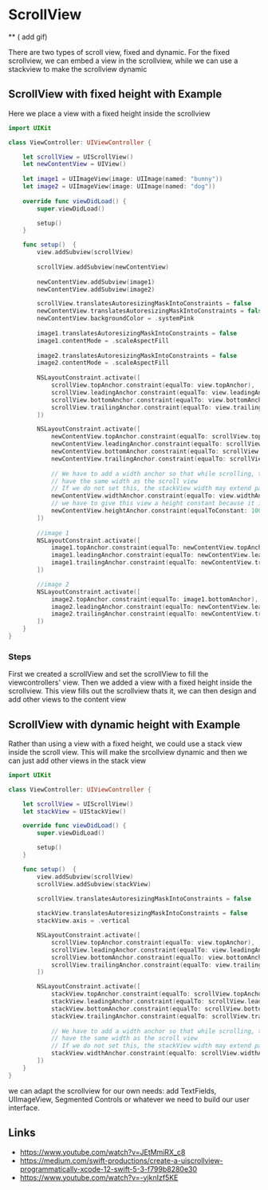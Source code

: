 # ScrollView
** ( add gif)

There are two types of scroll view, fixed and dynamic. 
For the fixed scrollview, we can embed a view in the scrollview,
while we can use a stackview to make the scrollview dynamic

## ScrollView with fixed height with Example

Here we place a view with a fixed height inside the scrollview

```swift 
import UIKit

class ViewController: UIViewController {

    let scrollView = UIScrollView()
    let newContentView = UIView()
    
    let image1 = UIImageView(image: UIImage(named: "bunny"))
    let image2 = UIImageView(image: UIImage(named: "dog"))
    
    override func viewDidLoad() {
        super.viewDidLoad()

        setup()
    }

    func setup()  {
        view.addSubview(scrollView)
        
        scrollView.addSubview(newContentView)
        
        newContentView.addSubview(image1)
        newContentView.addSubview(image2)

        scrollView.translatesAutoresizingMaskIntoConstraints = false
        newContentView.translatesAutoresizingMaskIntoConstraints = false
        newContentView.backgroundColor = .systemPink
        
        image1.translatesAutoresizingMaskIntoConstraints = false
        image1.contentMode = .scaleAspectFill
        
        image2.translatesAutoresizingMaskIntoConstraints = false
        image2.contentMode = .scaleAspectFill
        
        NSLayoutConstraint.activate([
            scrollView.topAnchor.constraint(equalTo: view.topAnchor),
            scrollView.leadingAnchor.constraint(equalTo: view.leadingAnchor),
            scrollView.bottomAnchor.constraint(equalTo: view.bottomAnchor),
            scrollView.trailingAnchor.constraint(equalTo: view.trailingAnchor)
        ])

        NSLayoutConstraint.activate([
            newContentView.topAnchor.constraint(equalTo: scrollView.topAnchor),
            newContentView.leadingAnchor.constraint(equalTo: scrollView.leadingAnchor),
            newContentView.bottomAnchor.constraint(equalTo: scrollView.bottomAnchor),
            newContentView.trailingAnchor.constraint(equalTo: scrollView.trailingAnchor),
            
            // We have to add a width anchor so that while scrolling, the stack view will always
            // have the same width as the scroll view
            // If we do not set this, the stackView width may extend pass the view of the screen and we have to scroll horizontally
            newContentView.widthAnchor.constraint(equalTo: view.widthAnchor),
            // we have to give this view a height constant because it is in a scroll view
            newContentView.heightAnchor.constraint(equalToConstant: 1000)
        ])
        
        //image 1
        NSLayoutConstraint.activate([
            image1.topAnchor.constraint(equalTo: newContentView.topAnchor),
            image1.leadingAnchor.constraint(equalTo: newContentView.leadingAnchor),
            image1.trailingAnchor.constraint(equalTo: newContentView.trailingAnchor),
        ])

        //image 2
        NSLayoutConstraint.activate([
            image2.topAnchor.constraint(equalTo: image1.bottomAnchor),
            image2.leadingAnchor.constraint(equalTo: newContentView.leadingAnchor),
            image2.trailingAnchor.constraint(equalTo: newContentView.trailingAnchor),
        ])
    }
}
```
### Steps
First we created a scrollView and set the scrollView to fill the viewcontrollers' view. Then we added a view with a fixed height inside the scrollview.
This view fills out the scrollview
thats it, we can then design and add other views to the content view 

## ScrollView with dynamic height with Example

Rather than using a view with a fixed height, we could use a stack view inside the scroll view. 
This will make the srcollview dynamic and then we can just add other views in the stack view

```swift
import UIKit

class ViewController: UIViewController {

    let scrollView = UIScrollView()
    let stackView = UIStackView()

    override func viewDidLoad() {
        super.viewDidLoad()

        setup()
    }

    func setup()  {
        view.addSubview(scrollView)
        scrollView.addSubview(stackView)

        scrollView.translatesAutoresizingMaskIntoConstraints = false
        
        stackView.translatesAutoresizingMaskIntoConstraints = false
        stackView.axis = .vertical

        NSLayoutConstraint.activate([
            scrollView.topAnchor.constraint(equalTo: view.topAnchor),
            scrollView.leadingAnchor.constraint(equalTo: view.leadingAnchor),
            scrollView.bottomAnchor.constraint(equalTo: view.bottomAnchor),
            scrollView.trailingAnchor.constraint(equalTo: view.trailingAnchor)
        ])

        NSLayoutConstraint.activate([
            stackView.topAnchor.constraint(equalTo: scrollView.topAnchor),
            stackView.leadingAnchor.constraint(equalTo: scrollView.leadingAnchor),
            stackView.bottomAnchor.constraint(equalTo: scrollView.bottomAnchor),
            stackView.trailingAnchor.constraint(equalTo: scrollView.trailingAnchor),
            
            // We have to add a width anchor so that while scrolling, the stack view will always
            // have the same width as the scroll view
            // If we do not set this, the stackView width may extend pass the view of the screen and we have to scroll horizontally 
            stackView.widthAnchor.constraint(equalTo: scrollView.widthAnchor)
        ])
    }
}

```

we can adapt the scrollview for our own needs: add TextFields, UIImageView, Segmented Controls or whatever we need to build our user interface.

## Links
- https://www.youtube.com/watch?v=JEtMmiRX_c8
- https://medium.com/swift-productions/create-a-uiscrollview-programmatically-xcode-12-swift-5-3-f799b8280e30
- https://www.youtube.com/watch?v=-yjknIzf5KE
